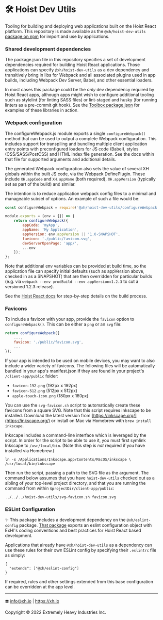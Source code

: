 # 🛠️ Hoist Dev Utils

Tooling for building and deploying web applications built on the Hoist React platform. This
repository is made available as the `@xh/hoist-dev-utils`
[package on npm](https://www.npmjs.com/package/@xh/hoist-dev-utils) for import and use by
applications.

### Shared development dependencies

The package.json file in this repository specifies a set of development dependencies required for
building Hoist React applications. Those applications can specify `@xh/hoist-dev-utils` as a dev
dependency and transitively bring in libs for Webpack and all associated plugins used in app builds,
including Webpack Dev Server, Babel, and other essential loaders.

In most cases this package could be the _only_ dev dependency required by Hoist React apps, although
apps might wish to configure additional tooling such as stylelint (for linting SASS files) or
lint-staged and husky (for running linters as a pre-commit git hook). See the
[Toolbox package.json](https://github.com/xh/toolbox/blob/develop/client-app/package.json) for
examples of these libraries in action.

### Webpack configuration

The configureWebpack.js module exports a single `configureWebpack()` method that can be used to
output a complete Webpack configuration. This includes support for transpiling and bundling multiple
client application entry points with preconfigured loaders for JS code (Babel), styles
(CSS/SASS/PostCSS) and HTML index file generation. See the docs within that file for supported
arguments and additional details.

The generated Webpack configuration also sets the value of several XH globals within the built JS
code, via the Webpack DefinePlugin. These include `XH.appCode` and `XH.appName` (both required),
`XH.appVersion` (typically set as part of the build) and similar.

The intention is to reduce application webpack config files to a minimal and manageable subset of
options. An example of such a file would be:

```javascript
const configureWebpack = require('@xh/hoist-dev-utils/configureWebpack');

module.exports = (env = {}) => {
    return configureWebpack({
        appCode: 'myApp',
        appName: 'My Application',
        appVersion: env.appVersion || '1.0-SNAPSHOT',
        favicon: './public/favicon.svg',
        devServerOpenPage: 'app/',
        ...env
    });
};
```

Note that additional env variables can be provided at build time, so the application file can
specify initial defaults (such as appVersion above, checked in as a SNAPSHOT) that are then
overridden for particular builds (e.g. via `webpack --env prodBuild --env appVersion=1.2.3` to cut a
versioned 1.2.3 release).

See the [Hoist React docs](https://github.com/xh/hoist-react/blob/develop/docs/build-and-deploy.md)
for step-by-step details on the build process.

### Favicons

To include a favicon with your app, provide the `favicon` option to `configureWebpack()`. This can be either
a `png` or an `svg` file:

```javascript
return configureWebpack({
    ...,
    favicon: './public/favicon.svg',
    ...
});
```

If your app is intended to be used on mobile devices, you may want to also include a wider variety of favicons.
The following files will be automatically bundled in your app's manifest.json if they are found in your project's
`/client-app/public` folder:

+ `favicon-192.png` (192px x 192px)
+ `favicon-512.png` (512px x 512px)
+ `apple-touch-icon.png` (180px x 180px)

You can use the `svg-favicon.sh` script to automatically create these favicons from a square SVG. Note that this script
requires inkscape to be installed. Download the latest version from [https://inkscape.org/](https://inkscape.org/) or
install on Mac via Homebrew with `brew install inkscape`.

Inkscape includes a command-line interface which is leveraged by the script. In order for the script to be able to use
it, you must first symlink Inkscape to `/usr/local/bin`. (Note this step is _not_ required if you have installed via
Homebrew.)

```shell
ln -s /Applications/Inkscape.app/Contents/MacOS/inkscape \
/usr/local/bin/inkscape
```

Then run the script, passing a path to the SVG file as the argument. The command below assumes that you have 
`hoist-dev-utils` checked out as a sibling of your top-level project directory, and that you are running the command 
from within `$projectDir/client-app/public`: 

```shell
../../../hoist-dev-utils/svg-favicon.sh favicon.svg
```

### ESLint Configuration

✨ This package includes a development dependency on the `@xh/eslint-config` package.
[That package](https://github.com/xh/eslint-config) exports an eslint configuration object with
ExHI's coding conventions and best practices for Hoist React based development.

Applications that already have `@xh/hoist-dev-utils` as a dependency can use these rules for their
own ESLint config by specifying their `.eslintrc` file as simply:

```
{
  "extends": ["@xh/eslint-config"]
}
```

If required, rules and other settings extended from this base configuration can be overridden at the
app level.

------------------------------------------

☎️ info@xh.io | <https://xh.io>

Copyright © 2022 Extremely Heavy Industries Inc.
